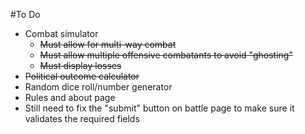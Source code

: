 #To Do

- Combat simulator
  - ~~Must allow for multi-way combat~~
  - ~~Must allow multiple offensive combatants to avoid "ghosting"~~
  - ~~Must display losses~~
- ~~Political outcome calculator~~
- Random dice roll/number generator
- Rules and about page
- Still need to fix the "submit" button on battle page to make sure it validates the required fields
